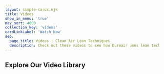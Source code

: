 ```yaml
---
layout: simple-cards.njk
title: Videos
show_in_menu: 'true'
nav_sort: 4000
collection_key: 'videos'
cardLinkLabel: 'Watch Now'
seo:
  page_title: Videos | Clean Air Lean Techniques
  description: Check out these videos to see how Duroair uses lean techniques to create adaptable, efficient, integral air filtration solutions for manufacturing and operations.
---
```

## Explore Our Video Library

